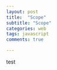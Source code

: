 ```yaml
---
layout: post
title:  "Scope"
subtitle: "Scope"
categories: web
tags: javascript
comments: true

---
```


test